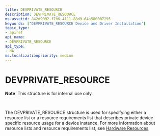 ```yaml
---
title: DEVPRIVATE_RESOURCE
description: DEVPRIVATE_RESOURCE
ms.assetid: 842d9092-f7b6-4111-88d9-64a580007295
keywords: ["DEVPRIVATE_RESOURCE Device and Driver Installation"]
topic_type:
- apiref
api_name:
- DEVPRIVATE_RESOURCE
api_type:
- NA
ms.localizationpriority: medium
---
```


# DEVPRIVATE_RESOURCE


**Note**  This structure is for internal use only.

 

The DEVPRIVATE_RESOURCE structure is used for specifying either a resource list or a resource requirements list that describes private device-specific resource usage for a device instance. For more information about resource lists and resource requirements list, see [Hardware Resources](https://msdn.microsoft.com/library/windows/hardware/ff547012).

 

 





